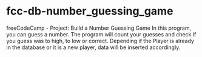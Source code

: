 # fcc-db-number_guessing_game
freeCodeCamp - Project: Build a Number Guessing Game
In this program, you can guess a number. The program will count your guesses and check if you guess was to high, to low or correct.
Depending if the Player is already in the database or it is a new player, data will be inserted accordingly.

